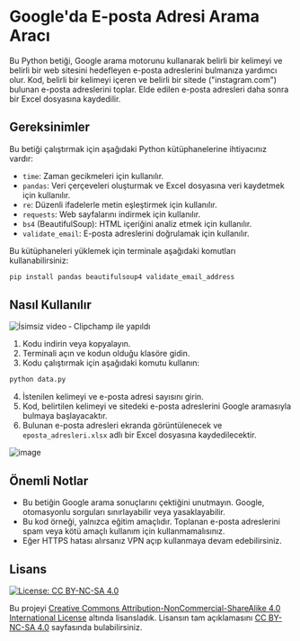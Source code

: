 # Google'da E-posta Adresi Arama Aracı

Bu Python betiği, Google arama motorunu kullanarak belirli bir kelimeyi ve belirli bir web sitesini hedefleyen e-posta adreslerini bulmanıza yardımcı olur. Kod, belirli bir kelimeyi içeren ve belirli bir sitede ("instagram.com") bulunan e-posta adreslerini toplar. Elde edilen e-posta adresleri daha sonra bir Excel dosyasına kaydedilir.

## Gereksinimler

Bu betiği çalıştırmak için aşağıdaki Python kütüphanelerine ihtiyacınız vardır:

- `time`: Zaman gecikmeleri için kullanılır.
- `pandas`: Veri çerçeveleri oluşturmak ve Excel dosyasına veri kaydetmek için kullanılır.
- `re`: Düzenli ifadelerle metin eşleştirmek için kullanılır.
- `requests`: Web sayfalarını indirmek için kullanılır.
- `bs4` (BeautifulSoup): HTML içeriğini analiz etmek için kullanılır.
- `validate_email`: E-posta adreslerini doğrulamak için kullanılır.

Bu kütüphaneleri yüklemek için terminale aşağıdaki komutları kullanabilirsiniz:

```python
pip install pandas beautifulsoup4 validate_email_address
```

## Nasıl Kullanılır


![İsimsiz video ‐ Clipchamp ile yapıldı](https://github.com/ugurcomptech/Instagram-mail-scarping/assets/133202238/1270dfb0-c578-43b0-be68-8a9e49d610b7)


1. Kodu indirin veya kopyalayın.
2. Terminali açın ve kodun olduğu klasöre gidin.
3. Kodu çalıştırmak için aşağıdaki komutu kullanın:

```python
python data.py
```

4. İstenilen kelimeyi ve e-posta adresi sayısını girin.
5. Kod, belirtilen kelimeyi ve sitedeki e-posta adreslerini Google aramasıyla bulmaya başlayacaktır.
6. Bulunan e-posta adresleri ekranda görüntülenecek ve `eposta_adresleri.xlsx` adlı bir Excel dosyasına kaydedilecektir.

![image](https://github.com/ugurcomptech/Instagram-mail-scarping/assets/133202238/040b6682-6ef8-4a56-8015-90854978f927)


## Önemli Notlar

- Bu betiğin Google arama sonuçlarını çektiğini unutmayın. Google, otomasyonlu sorguları sınırlayabilir veya yasaklayabilir.
- Bu kod örneği, yalnızca eğitim amaçlıdır. Toplanan e-posta adreslerini spam veya kötü amaçlı kullanım için kullanmamalısınız.
- Eğer HTTPS hatası alırsanız VPN açıp kullanmaya devam edebilirsiniz.


## Lisans

[![License: CC BY-NC-SA 4.0](https://licensebuttons.net/l/by-nc-sa/4.0/88x31.png)](https://creativecommons.org/licenses/by-nc-sa/4.0/legalcode)

Bu projeyi [Creative Commons Attribution-NonCommercial-ShareAlike 4.0 International License](https://creativecommons.org/licenses/by-nc-sa/4.0/legalcode) altında lisansladık. Lisansın tam açıklamasını [CC BY-NC-SA 4.0](https://creativecommons.org/licenses/by-nc-sa/4.0/legalcode) sayfasında bulabilirsiniz.
